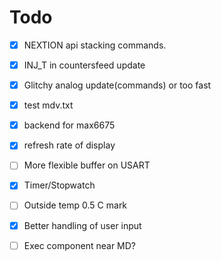 # Todo
- [x] NEXTION api stacking commands.
- [x] INJ_T in countersfeed update
- [x] Glitchy analog update(commands) or too fast
- [x] test mdv.txt
- [x] backend for max6675
- [x] refresh rate of display
- [ ] More flexible buffer on USART
- [x] Timer/Stopwatch
- [ ] Outside temp 0.5 C mark
- [x] Better handling of user input
- [ ] Exec component near MD?
  